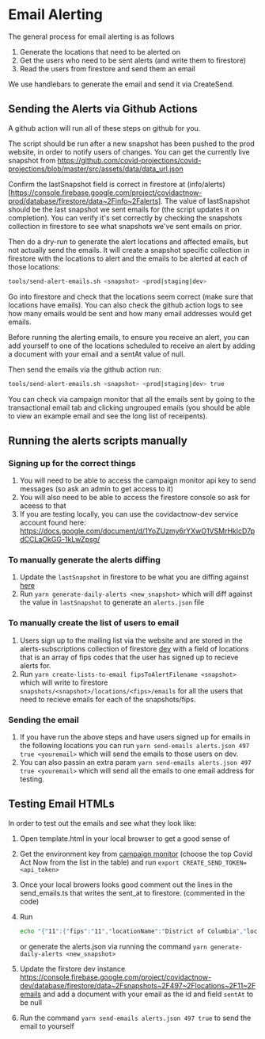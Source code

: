 # Email Alerting

The general process for email alerting is as follows

1. Generate the locations that need to be alerted on
2. Get the users who need to be sent alerts (and write them to firestore)
3. Read the users from firestore and send them an email

We use handlebars to generate the email and send it via CreateSend.

## Sending the Alerts via Github Actions

A github action will run all of these steps on github for you.

The script should be run after a new snapshot has been pushed to the prod website, in order to notify users of changes. You can get the currently live snapshot from https://github.com/covid-projections/covid-projections/blob/master/src/assets/data/data_url.json

Confirm the lastSnapshot field is
correct in firestore at (info/alerts)[https://console.firebase.google.com/project/covidactnow-prod/database/firestore/data~2Finfo~2Falerts]. The value of lastSnapshot should be the last snapshot we sent emails for (the script updates it on completion). You can verify it's set correctly by checking the snapshots collection in firestore to see what snapshots we've sent emails on prior.

Then do a dry-run to generate the alert locations and affected emails, but not actually send the emails. It will create a snapshot specific collection in firestore with the locations to alert and the emails to be alerted at each of those locations:

```bash
tools/send-alert-emails.sh <snapshot> <prod|staging|dev>
```

Go into firestore and check that the locations seem correct (make sure that locations have emails). You can also check the github action logs to see how many emails would be sent and how many email addresses would get emails.

Before running the alerting emails, to ensure you receive an alert, you can add yourself to one of the locations scheduled to receive an alert by adding a document with your email and a sentAt value of null.

Then send the emails via the github action run:

```bash
tools/send-alert-emails.sh <snapshot> <prod|staging|dev> true
```

You can check via campaign monitor that all the emails sent by going to the transactional email tab and clicking ungrouped emails (you should be able to view an example email and see the long list of receipents).

## Running the alerts scripts manually

### Signing up for the correct things

1. You will need to be able to access the campaign monitor api key to send messages (so ask an admin to get access to it)
2. You will also need to be able to access the firestore console so ask for aceess to that
3. If you are testing locally, you can use the covidactnow-dev service account found here: https://docs.google.com/document/d/1YoZUzmy6rYXwO1VSMrHklcD7pdCCLaOkGG-1kLwZpsg/

### To manually generate the alerts diffing

1. Update the `lastSnapshot` in firestore to be what you are diffing against [here](https://console.firebase.google.com/project/covidactnow-dev/database/firestore/data~2Finfo~2Falerts)
2. Run `yarn generate-daily-alerts <new_snapshot>` which will diff against the value in `lastSnapshot` to generate an `alerts.json` file

### To manually create the list of users to email

1. Users sign up to the mailing list via the website and are stored in the alerts-subscriptions collection of firestore [dev](https://console.firebase.google.com/project/covidactnow-dev/database/firestore/data~2Falerts-subscriptions) with a field of locations that is an array of fips codes that the user has signed up to recieve alerts for.
2. Run `yarn create-lists-to-email fipsToAlertFilename <snapshot>` which will write to firestore `snapshots/<snapshot>/locations/<fips>/emails` for all the users that need to recieve emails for each of the snapshots/fips.

### Sending the email

1. If you have run the above steps and have users signed up for emails in the following locations you can run `yarn send-emails alerts.json 497 true <youremail>` which will send the emails to those users on dev.
2. You can also passin an extra param `yarn send-emails alerts.json 497 true <youremail>` which will send all the emails to one email address for testing.

## Testing Email HTMLs

In order to test out the emails and see what they look like:

1. Open template.html in your local browser to get a good sense of
2. Get the environment key from [campaign monitor](https://covidactnow.createsend.com/admin/account/apikeys)
   (choose the top Covid Act Now from the list in the table) and run
   `export CREATE_SEND_TOKEN=<api_token>`
3. Once your local browers looks good comment out the lines in
   the send_emails.ts that writes the sent_at to firestore. (commented in the code)
4. Run

   ```bash
   echo "{"11":{"fips":"11","locationName":"District of Columbia","locationURL":"https://covidactnow.org/us/dc/","lastUpdated":"06/26/2020","oldLevel":2,"newLevel":3}" > alerts.json
   ```

   or generate the alerts.json via running the command `yarn generate-daily-alerts <new_snapshot>`

5. Update the firstore dev instance https://console.firebase.google.com/project/covidactnow-dev/database/firestore/data~2Fsnapshots~2F497~2Flocations~2F11~2Femails
   and add a document with your email as the id and field `sentAt` to be null
6. Run the command `yarn send-emails alerts.json 497 true` to send the email to yourself
